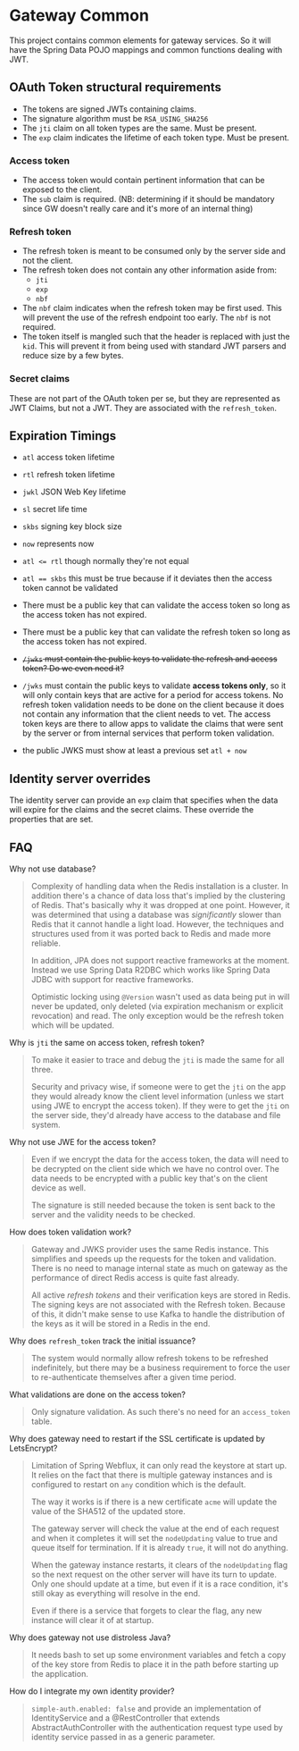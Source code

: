# Gateway Common

This project contains common elements for gateway services.  So it will have the Spring Data POJO mappings and common functions dealing with JWT.

## OAuth Token structural requirements

* The tokens are signed JWTs containing claims.
* The signature algorithm must be `RSA_USING_SHA256`
* The `jti` claim on all token types are the same.  Must be present.
* The `exp` claim indicates the lifetime of each token type.  Must be present.

### Access token
* The access token would contain pertinent information that can be exposed to the client.
* The `sub` claim is required. (NB: determining if it should be mandatory since GW doesn't really care and it's more of an internal thing)

### Refresh token
* The refresh token is meant to be consumed only by the server side and not the client.
* The refresh token does not contain any other information aside from:
  * `jti`
  * `exp`
  * `nbf`
* The `nbf` claim indicates when the refresh token may be first used.  This will prevent the use of the refresh endpoint too early.  The `nbf` is not required.
* The token itself is mangled such that the header is replaced with just the `kid`.  This will prevent it from being used with standard JWT parsers and reduce size by a few bytes.

### Secret claims

These are not part of the OAuth token per se, but they are represented as JWT Claims, but not a JWT.  They are associated with the `refresh_token`.

## Expiration Timings

* `atl` access token lifetime
* `rtl` refresh token lifetime
* `jwkl` JSON Web Key lifetime
* `sl` secret life time
* `skbs` signing key block size
* `now` represents now


* `atl <= rtl` though normally they're not equal
* `atl == skbs` this must be true because if it deviates then the access token cannot be validated
* There must be a public key that can validate the access token so long as the access token has not expired.
* There must be a public key that can validate the refresh token so long as the access token has not expired.
* ~~`/jwks` must contain the public keys to validate the refresh and access token? Do we even need it?~~
* `/jwks` must contain the public keys to validate **access tokens only**, so it will only contain keys that are active for a period for access tokens.  No refresh token validation needs to be done on the client because it does not contain any information that the client needs to vet. The access token keys are there to allow apps to validate the claims that were sent by the server or from internal services that perform token validation.
* the public JWKS must show at least a previous set `atl + now`

## Identity server overrides

The identity server can provide an `exp` claim that specifies when the data will expire for the claims and the secret claims.  These override the properties that are set.

## FAQ

Why not use database?

> Complexity of handling data when the Redis installation is a cluster.  In addition there's a chance of data loss that's implied by the clustering of Redis.  That's basically why it was dropped at one point.
> However, it was determined that using a database was *significantly* slower than Redis that it cannot handle a light load.  However, the techniques and structures used from it was ported back to Redis and made more reliable.
>
> In addition, JPA does not support reactive frameworks at the moment.  Instead we use Spring Data R2DBC which works like Spring Data JDBC with support for reactive frameworks.
>
> Optimistic locking using `@Version` wasn't used as data being put in will never be updated, only deleted (via expiration mechanism or explicit revocation) and read.  The only exception would be the refresh token which will be updated.

Why is `jti` the same on access token, refresh token?

> To make it easier to trace and debug the `jti` is made the same for all three.
>
> Security and privacy wise, if someone were to get the `jti` on the app they would already know the client level information (unless we start using JWE to encrypt the access token).
> If they were to get the `jti` on the server side, they'd already have access to the database and file system.

Why not use JWE for the access token?

> Even if we encrypt the data for the access token, the data will need to be decrypted on the client side which we have no control over.  The data needs to be encrypted with a public key that's on the client device as well.
>
> The signature is still needed because the token is sent back to the server and the validity needs to be checked.

How does token validation work?

> Gateway and JWKS provider uses the same Redis instance.  This simplifies and speeds up the requests for the token and validation.  There is no need to manage internal state as much on gateway as the performance of direct Redis access is quite fast already.
>
> All active *refresh tokens* and their verification keys are stored in Redis.  The signing keys are not associated with the Refresh token.  Because of this, it didn't make sense to use Kafka to handle the distribution of the keys as it will be stored in a Redis in the end.

Why does `refresh_token` track the initial issuance?

> The system would normally allow refresh tokens to be refreshed indefinitely, but there may be a business requirement to force the user to re-authenticate themselves after a given time period.

What validations are done on the access token?

> Only signature validation.  As such there's no need for an `access_token` table.

Why does gateway need to restart if the SSL certificate is updated by LetsEncrypt?

> Limitation of Spring Webflux, it can only read the keystore at start up.  It relies on the fact that there is multiple gateway instances and is configured to restart on `any` condition which is the default.
>
> The way it works is if there is a new certificate `acme` will update the value of the SHA512 of the updated store.
>
> The gateway server will check the value at the end of each request and when it completes it will set the `nodeUpdating` value to true and queue itself for termination.  If it is already `true`, it will not do anything.
>
> When the gateway instance restarts, it clears of the `nodeUpdating` flag so the next request on the other server will have its turn to update.  Only one should update at a time, but even if it is a race condition, it's still okay as everything will resolve in the end.
>
> Even if there is a service that forgets to clear the flag, any new instance will clear it of at startup.

Why does gateway not use distroless Java?

> It needs bash to set up some environment variables and fetch a copy of the key store from Redis to place it in the path before starting up the application.

How do I integrate my own identity provider?

> `simple-auth.enabled: false` and provide an implementation of IdentityService and a @RestController that extends AbstractAuthController with the authentication request type used by identity service passed in as a generic parameter.
